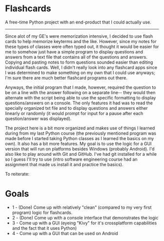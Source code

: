 Flashcards
==========

A free-time Python project with an end-product that I could actually use.

----------

Since alot of my GE's were memorization intensive, I decided to use flash cards to help memorize keyterms and the like. However, since my notes for these types of classes were often typed out, it thought it would be easier for me to somehow just have a simple program to display questions and answers from a text file that contains all of the questions and answers. Copying and pasting notes to form questions sounded easier than editing individual flash cards. Well, I didn't really look into any flashcard apps since I was determined to make something on my own that I could use anyways; I'm sure there are much better flashcard programs out there.

Anyways, the initial program that I made, however, required the question to be on a line with the answer following on a separate line-- they would then alternate with the script being able to use the specific formatting to display questions/answers on a console. The only features it had was to read the specially organized txt file and to display questions and answers either linearly or randomly (it would prompt for input for a pause after each question/answer was displayed).

The project here is a bit more organized and makes use of things I learned during from my last Python course (the previously mentioned program was made before I started taking Python classes as I learned the basics on my own). It also has a bit more features. My goal is to use the logic for a GUI version that will run on platforms besides Windows (probably Android). I'd also like to play around with Git and GitHub. I've had git installed for a while so I guess I'll try to use (intro software engineering course had an assignment that made us install it and practice the basics).

To reiterate:


Goals
=====

- 1 - (Done) Come up with relatively "clean" (compared to my very first program) logic for flashcards.
- 2 - (Done) Come up with a console interface that demonstrates the logic
- 3 - Come up with a GUI (eyeing "Kivy" for it's crossplatform capabilities and the fact that it uses Python)
- 4 - Come up with a GUI that can be used on Android

